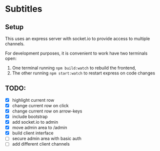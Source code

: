 # Subtitles

## Setup

This uses an express server with socket.io to provide access to multiple channels.

For development purposes, it is convenient to work have two terminals open:

1. One terminal running `npm build:watch` to rebuild the frontend,
2. The other running `npm start:watch` to restart express on code changes


## TODO:
- [x] highlight current row
- [x] change current row on click
- [x] change current row on arrow-keys
- [x] include bootstrap
- [x] add socket.io to admin
- [x] move admin area to /admin
- [x] build client interface
- [ ] secure admin area with basic auth
- [ ] add different client channels
